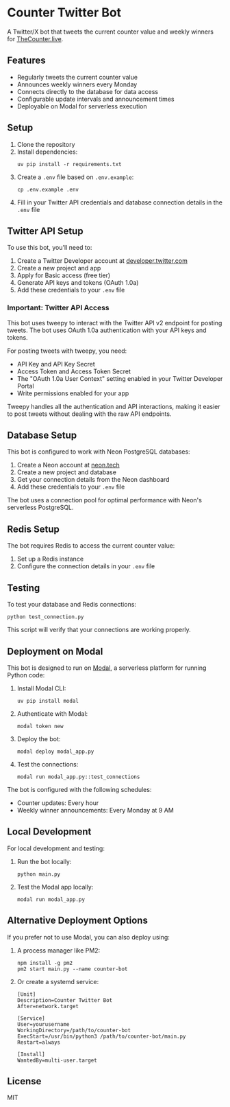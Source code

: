 # Counter Twitter Bot

A Twitter/X bot that tweets the current counter value and weekly winners for [TheCounter.live](https://thecounter.live).

## Features

- Regularly tweets the current counter value
- Announces weekly winners every Monday
- Connects directly to the database for data access
- Configurable update intervals and announcement times
- Deployable on Modal for serverless execution

## Setup

1. Clone the repository
2. Install dependencies:
   ```
   uv pip install -r requirements.txt
   ```
3. Create a `.env` file based on `.env.example`:
   ```
   cp .env.example .env
   ```
4. Fill in your Twitter API credentials and database connection details in the `.env` file

## Twitter API Setup

To use this bot, you'll need to:

1. Create a Twitter Developer account at [developer.twitter.com](https://developer.twitter.com)
2. Create a new project and app
3. Apply for Basic access (free tier)
4. Generate API keys and tokens (OAuth 1.0a)
5. Add these credentials to your `.env` file

### Important: Twitter API Access

This bot uses tweepy to interact with the Twitter API v2 endpoint for posting tweets. The bot uses OAuth 1.0a authentication with your API keys and tokens.

For posting tweets with tweepy, you need:
- API Key and API Key Secret
- Access Token and Access Token Secret
- The "OAuth 1.0a User Context" setting enabled in your Twitter Developer Portal
- Write permissions enabled for your app

Tweepy handles all the authentication and API interactions, making it easier to post tweets without dealing with the raw API endpoints.

## Database Setup

This bot is configured to work with Neon PostgreSQL databases:

1. Create a Neon account at [neon.tech](https://neon.tech)
2. Create a new project and database
3. Get your connection details from the Neon dashboard
4. Add these credentials to your `.env` file

The bot uses a connection pool for optimal performance with Neon's serverless PostgreSQL.

## Redis Setup

The bot requires Redis to access the current counter value:

1. Set up a Redis instance
2. Configure the connection details in your `.env` file

## Testing

To test your database and Redis connections:

```
python test_connection.py
```

This script will verify that your connections are working properly.

## Deployment on Modal

This bot is designed to run on [Modal](https://modal.com), a serverless platform for running Python code:

1. Install Modal CLI:
   ```
   uv pip install modal
   ```

2. Authenticate with Modal:
   ```
   modal token new
   ```

3. Deploy the bot:
   ```
   modal deploy modal_app.py
   ```

4. Test the connections:
   ```
   modal run modal_app.py::test_connections
   ```

The bot is configured with the following schedules:
- Counter updates: Every hour
- Weekly winner announcements: Every Monday at 9 AM

## Local Development

For local development and testing:

1. Run the bot locally:
   ```
   python main.py
   ```

2. Test the Modal app locally:
   ```
   modal run modal_app.py
   ```

## Alternative Deployment Options

If you prefer not to use Modal, you can also deploy using:

1. A process manager like PM2:
   ```
   npm install -g pm2
   pm2 start main.py --name counter-bot
   ```

2. Or create a systemd service:
   ```
   [Unit]
   Description=Counter Twitter Bot
   After=network.target

   [Service]
   User=yourusername
   WorkingDirectory=/path/to/counter-bot
   ExecStart=/usr/bin/python3 /path/to/counter-bot/main.py
   Restart=always

   [Install]
   WantedBy=multi-user.target
   ```

## License

MIT 